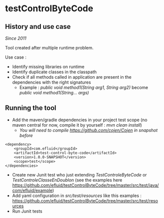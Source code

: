 # testControlByteCode

## History and use case

_Since 2011_

Tool created after multiple runtime problem.

Use case : 

* Identify missing libraries on runtime
* Identify duplicate classes in the classpath
* Check if all methods called in application are present in the dependencies with the right signatures
  * Example : _public void method1(String arg1, String arg2)_ become _public void method1(String... args)_

## Running the tool

* Add the maven/gradle dependencies in your project test scope (no maven central for now, compile it by yourself : _mvn clean install_)
  * _You will need to compile https://github.com/cojen/Cojen in snapshot before_

```
<dependency>
    <groupId>com.efluid</groupId>
    <artifactId>test-control-byte-code</artifactId>
    <version>1.0.0-SNAPSHOT</version>
    <scope>test</scope>
</dependencies>
```

* Create new Junit test who just extending _TestControleByteCode_ or _TestControleClasseEnDoublon_ (see the examples here https://github.com/efluid/testControlByteCode/tree/master/src/test/java/com/efluid/example)
* Add yaml configuration in _src/test/resources_ like this examples : https://github.com/efluid/testControlByteCode/tree/master/src/test/resources
* Run Junit tests

